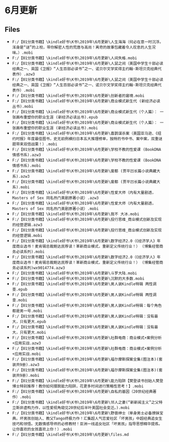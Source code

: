 # 6月更新

## Files

- `F:/【01分类书籍】\kindle好书\K书\2019年\6月更新\人生海海（何必在意一时沉浮。浑身是“谜”的上校，带你解密人性的荒唐与高尚！离奇的故事包藏着令人叹息的人生况味。）.mobi`
- `F:/【01分类书籍】\kindle好书\K书\2019年\6月更新\人间失格.mobi`
- `F:/【01分类书籍】\kindle好书\K书\2019年\6月更新\人鼠之间（美国中学生十部必读经典之一、英国《卫报》“人生百部必读书”之一、诺贝尔文学奖得主约翰·斯坦贝克经典代表作）.azw3`
- `F:/【01分类书籍】\kindle好书\K书\2019年\6月更新\人鼠之间（美国中学生十部必读经典之一、英国《卫报》“人生百部必读书”之一、诺贝尔文学奖得主约翰·斯坦贝克经典代表作）.mobi`
- `F:/【01分类书籍】\kindle好书\K书\2019年\6月更新\创新者的窘境.mobi`
- `F:/【01分类书籍】\kindle好书\K书\2019年\6月更新\商业模式新生代 (新经济必读丛书).mobi`
- `F:/【01分类书籍】\kindle好书\K书\2019年\6月更新\商业模式新生代（个人篇）： 一张画布重塑你的职业生涯 (新经济必读丛书).epub`
- `F:/【01分类书籍】\kindle好书\K书\2019年\6月更新\商业模式新生代（个人篇）： 一张画布重塑你的职业生涯 (新经济必读丛书).mobi`
- `F:/【01分类书籍】\kindle好书\K书\2019年\6月更新\喜鹊谋杀案（美国亚马逊、《纽约时报》年度最佳图书，史无前例横扫日本五大推理榜单，独特的书中书、案中案，双重谜题带来双倍战栗！）.mobi`
- `F:/【01分类书籍】\kindle好书\K书\2019年\6月更新\学校不教的性爱课 (BookDNA情感书系).azw3`
- `F:/【01分类书籍】\kindle好书\K书\2019年\6月更新\学校不教的性爱课 (BookDNA情感书系).mobi`
- `F:/【01分类书籍】\kindle好书\K书\2019年\6月更新\废都 (贾平凹长篇小说典藏大系).azw3`
- `F:/【01分类书籍】\kindle好书\K书\2019年\6月更新\废都 (贾平凹长篇小说典藏大系).mobi`
- `F:/【01分类书籍】\kindle好书\K书\2019年\6月更新\性爱大师（内有大量剧透，Masters of Sex 同名热门美剧原著小说）.azw3`
- `F:/【01分类书籍】\kindle好书\K书\2019年\6月更新\性爱大师（内有大量剧透，Masters of Sex 同名热门美剧原著小说）.mobi`
- `F:/【01分类书籍】\kindle好书\K书\2019年\6月更新\我不 大冰.mobi`
- `F:/【01分类书籍】\kindle好书\K书\2019年\6月更新\投行思维_商业模式创新及实现的经营逻辑.azw3`
- `F:/【01分类书籍】\kindle好书\K书\2019年\6月更新\投行思维_商业模式创新及实现的经营逻辑.mobi`
- `F:/【01分类书籍】\kindle好书\K书\2019年\6月更新\数字经济2.0（《经济学人》年度商业选书！麦肯锡总裁鲍达民荐读！革新商业模式，重新定义传统行业！） (博集经管商务必读系列).mobi`
- `F:/【01分类书籍】\kindle好书\K书\2019年\6月更新\数字经济2.0（《经济学人》年度商业选书！麦肯锡总裁鲍达民荐读！革新商业模式，重新定义传统行业！） (博集经管商务必读系列)wx9014774.azw3`
- `F:/【01分类书籍】\kindle好书\K书\2019年\6月更新\斗罗大陆.mobi`
- `F:/【01分类书籍】\kindle好书\K书\2019年\6月更新\沉默的大多数.mobi`
- `F:/【01分类书籍】\kindle好书\K书\2019年\6月更新\男人装Kindle特辑 两性调查.epub`
- `F:/【01分类书籍】\kindle好书\K书\2019年\6月更新\男人装Kindle特辑 两性调查.mobi`
- `F:/【01分类书籍】\kindle好书\K书\2019年\6月更新\男人装Kindle特辑：每个角色都是男一号.mobi`
- `F:/【01分类书籍】\kindle好书\K书\2019年\6月更新\男人装Kindle特辑：没有最大，只有更大.epub`
- `F:/【01分类书籍】\kindle好书\K书\2019年\6月更新\男人装Kindle特辑：没有最大，只有更大.mobi`
- `F:/【01分类书籍】\kindle好书\K书\2019年\6月更新\社群电商：商业模式+案例分析+应用实战.azw3`
- `F:/【01分类书籍】\kindle好书\K书\2019年\6月更新\社群电商：商业模式+案例分析+应用实战.mobi`
- `F:/【01分类书籍】\kindle好书\K书\2019年\6月更新\福尔摩斯探案全集(图注本)(套装共9册).azw3`
- `F:/【01分类书籍】\kindle好书\K书\2019年\6月更新\福尔摩斯探案全集(图注本)(套装共9册).mobi`
- `F:/【01分类书籍】\kindle好书\K书\2019年\6月更新\能力陷阱【樊登读书创始人樊登博士特别推荐！教你如何摆脱能力陷阱，花更多时间进行策略性思考！】.mobi`
- `F:/【01分类书籍】\kindle好书\K书\2019年\6月更新\自私的基因（20世纪经典著作）.mobi`
- `F:/【01分类书籍】\kindle好书\K书\2019年\6月更新\邻人之妻(“新新闻主义”之父特立斯非虚构力作，以性爱视角窥见20世纪后半叶美国社会变迁。).mobi`
- `F:/【01分类书籍】\kindle好书\K书\2019年\6月更新\野兽绅士（单身男士必备撩妹宝典。坏男孩创始人、教父Tango终极力作！汇集超人气恋爱社区「坏男孩」中超经典追女生技巧和领悟。无数情感导师的必修教材！亚洲一线追女社区「坏男孩」指导思想精华提炼。让你喜欢的女孩喜欢上你！）.mobi`
- `F:/【01分类书籍】\kindle好书\K书\2019年\6月更新\files.md`
